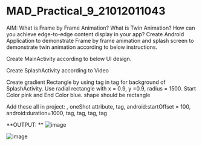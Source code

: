 # MAD_Practical_9_21012011043

AIM: What is Frame by Frame Animation? What is Twin Animation? How can you achieve edge-to-edge content display in your app?  Create Android Application to demonstrate Frame by frame animation and splash screen to demonstrate twin animation according to below instructions.

Create MainActivity according to below UI design.

Create SplashActivity according to Video

Create gradient Rectangle by using <gradient> tag in <shape> tag for background of SplashActivity. Use radial rectangle with x = 0.9, y =0.9, radius = 1500. Start Color pink and End Color blue. shape should be rectangle

Add these all in project: <animation-list>, oneShot attribute, <set> tag, android:startOffset = 100, android:duration=1000, <scale> tag, <translate> tag, <rotate> tag, <alpha> tag

**OUTPUT:
**
![image](https://github.com/LadvaVishal/MAD_Practical_9_21012011043/assets/113240232/ce50e724-7835-4842-8405-12db80701c0a)


![image](https://github.com/LadvaVishal/MAD_Practical_9_21012011043/assets/113240232/6340a49b-8049-41d0-96cc-7f1109a96666)

